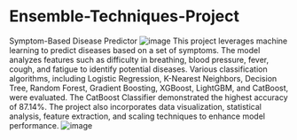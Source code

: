 # Ensemble-Techniques-Project
Symptom-Based Disease Predictor 
![image](https://github.com/user-attachments/assets/a7e02bde-3c92-4f6c-a65d-46fc9defe662)
This project leverages machine learning to predict diseases based on a set of symptoms. The model analyzes features such as difficulty in breathing, blood pressure, fever, cough, and fatigue to identify potential diseases. Various classification algorithms, including Logistic Regression, K-Nearest Neighbors, Decision Tree, Random Forest, Gradient Boosting, XGBoost, LightGBM, and CatBoost, were evaluated. The CatBoost Classifier demonstrated the highest accuracy of 87.14%. The project also incorporates data visualization, statistical analysis, feature extraction, and scaling techniques to enhance model performance.
![image](https://github.com/user-attachments/assets/7d39990d-9c4c-43d0-8832-37d36b094fee)
